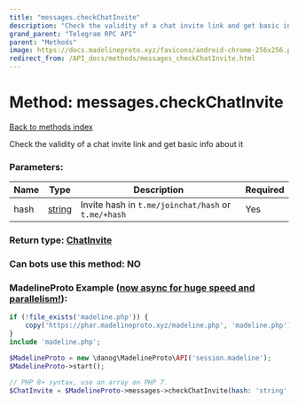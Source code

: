 ```yaml
---
title: "messages.checkChatInvite"
description: "Check the validity of a chat invite link and get basic info about it"
grand_parent: "Telegram RPC API"
parent: "Methods"
image: https://docs.madelineproto.xyz/favicons/android-chrome-256x256.png
redirect_from: /API_docs/methods/messages_checkChatInvite.html
---
```

# Method: messages.checkChatInvite
[Back to methods index](index.html)



Check the validity of a chat invite link and get basic info about it

### Parameters:

| Name     |    Type       | Description | Required |
|----------|---------------|-------------|----------|
|hash|[string](/API_docs/types/string.html) | Invite hash in `t.me/joinchat/hash` or `t.me/+hash` | Yes|


### Return type: [ChatInvite](/API_docs/types/ChatInvite.html)

### Can bots use this method: **NO**


### MadelineProto Example ([now async for huge speed and parallelism!](https://docs.madelineproto.xyz/docs/ASYNC.html)):


```php
if (!file_exists('madeline.php')) {
    copy('https://phar.madelineproto.xyz/madeline.php', 'madeline.php');
}
include 'madeline.php';

$MadelineProto = new \danog\MadelineProto\API('session.madeline');
$MadelineProto->start();

// PHP 8+ syntax, use an array on PHP 7.
$ChatInvite = $MadelineProto->messages->checkChatInvite(hash: 'string', );
```

